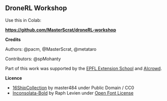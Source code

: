 DroneRL Workshop
---

Use this in Colab:

**https://github.com/MasterScrat/droneRL-workshop**

**Credits**

Authors: @pacm, @MasterScrat, @metataro 

Contributors: @spMohanty

Part of this work was supported by the [EPFL Extension School](http://exts.epfl.ch/) and [AIcrowd](http://aicrowd.com/).

**Licence**

* [16ShipCollection](https://opengameart.org/content/1616-ship-collection) by master484 under Public Domain / CC0
* [Inconsolata-Bold](https://fonts.google.com/specimen/Inconsolata) by Raph Levien under [Open Font License](https://scripts.sil.org/cms/scripts/page.php?site_id=nrsi&id=OFL_web)
